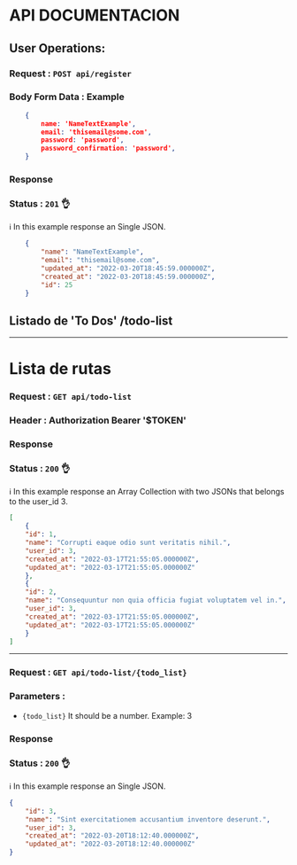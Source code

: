 # API DOCUMENTACION

## User Operations:

### Request : `POST api/register`
### Body Form Data : Example 

```json
    {
        name: 'NameTextExample',
        email: 'thisemail@some.com',
        password: 'password',
        password_confirmation: 'password',
    }
```
### Response
### Status : `201` :ok_hand:


:information_source: In this example response an Single JSON.



```json
    {
        "name": "NameTextExample",
        "email": "thisemail@some.com",
        "updated_at": "2022-03-20T18:45:59.000000Z",
        "created_at": "2022-03-20T18:45:59.000000Z",
        "id": 25
    }
```

## Listado de 'To Dos'   /todo-list
---

# Lista de rutas 





### Request : `GET api/todo-list`
### Header : Authorization Bearer '$TOKEN'
### Response
### Status : `200` :ok_hand:


:information_source: In this example response an Array Collection with two JSONs that belongs to the user_id 3.


```json
[
    {
    "id": 1,
    "name": "Corrupti eaque odio sunt veritatis nihil.",
    "user_id": 3,
    "created_at": "2022-03-17T21:55:05.000000Z",
    "updated_at": "2022-03-17T21:55:05.000000Z"
    },
    {
    "id": 2,
    "name": "Consequuntur non quia officia fugiat voluptatem vel in.",
    "user_id": 3,
    "created_at": "2022-03-17T21:55:05.000000Z",
    "updated_at": "2022-03-17T21:55:05.000000Z"
    }
]
```
---

### Request : `GET api/todo-list/{todo_list}`
### Parameters : 
* `{todo_list}` It should be a number. Example: 3
### Response
### Status : `200` :ok_hand:


:information_source: In this example response an Single JSON.



```json
{
    "id": 3,
    "name": "Sint exercitationem accusantium inventore deserunt.",
    "user_id": 3,
    "created_at": "2022-03-20T18:12:40.000000Z",
    "updated_at": "2022-03-20T18:12:40.000000Z"
}
```